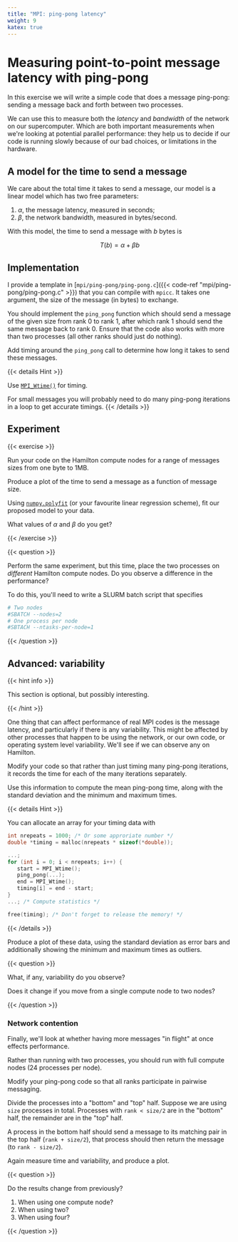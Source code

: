 ```yaml
---
title: "MPI: ping-pong latency"
weight: 9
katex: true
---
```


# Measuring point-to-point message latency with ping-pong

In this exercise we will write a simple code that does a message
ping-pong: sending a message back and forth between two processes.

We can use this to measure both the _latency_ and _bandwidth_ of the
network on our supercomputer. Which are both important measurements
when we're looking at potential parallel performance: they help us to
decide if our code is running slowly because of our bad choices, or
limitations in the hardware.

## A model for the time to send a message

We care about the total time it takes to send a message, our model is
a linear model which has two free parameters:

1. $\alpha$, the message latency, measured in seconds;
2. $\beta$, the network bandwidth, measured in bytes/second.

With this model, the time to send a message with $b$ bytes is

$$
T(b) = \alpha + \beta b
$$

## Implementation

I provide a template in [`mpi/ping-pong/ping-pong.c`]({{< code-ref
"mpi/ping-pong/ping-pong.c" >}}) that you can compile with `mpicc`. It
takes one argument, the size of the message (in bytes) to exchange.

You should implement the `ping_pong` function which should send a
message of the given size from rank 0 to rank 1, after which rank 1
should send the same message back to rank 0. Ensure that the code also
works with more than two processes (all other ranks should just do
nothing).

Add timing around the `ping_pong` call to determine how long it takes
to send these messages.

{{< details Hint >}}

Use [`MPI_Wtime()`](https://rookiehpc.com/mpi/docs/mpi_wtime.php) for
timing.

For small messages you will probably need to do many ping-pong
iterations in a loop to get accurate timings.
{{< /details >}}

## Experiment

{{< exercise >}}

Run your code on the Hamilton compute nodes for a range of messages
sizes from one byte to 1MB.

Produce a plot of the time to send a message as a function of message
size.

Using
[`numpy.polyfit`](https://numpy.org/doc/stable/reference/generated/numpy.polyfit.html)
(or your favourite linear regression scheme), fit our proposed model
to your data.

What values of $\alpha$ and $\beta$ do you get?


{{< /exercise >}}

{{< question >}}

Perform the same experiment, but this time, place the two processes on
_different_ Hamilton compute nodes. Do you observe a difference in the
performance?

To do this, you'll need to write a SLURM batch script that specifies

```sh
# Two nodes
#SBATCH --nodes=2
# One process per node
#SBTACH --ntasks-per-node=1
```
{{< /question >}}

## Advanced: variability

{{< hint info >}}

This section is optional, but possibly interesting.

{{< /hint >}}

One thing that can affect performance of real MPI codes is the message
latency, and particularly if there is any variability. This might be
affected by other processes that happen to be using the network, or
our own code, or operating system level variability. We'll see if we
can observe any on Hamilton.

Modify your code so that rather than just timing many ping-pong
iterations, it records the time for each of the many iterations
separately.

Use this information to compute the mean ping-pong time, along with
the standard deviation and the minimum and maximum times.

{{< details Hint >}}

You can allocate an array for your timing data with

```c
int nrepeats = 1000; /* Or some approriate number */
double *timing = malloc(nrepeats * sizeof(*double));

...;
for (int i = 0; i < nrepeats; i++) {
   start = MPI_Wtime();
   ping_pong(...);
   end = MPI_Wtime();
   timing[i] = end - start;
}
...; /* Compute statistics */

free(timing); /* Don't forget to release the memory! */
```

{{< /details >}}

Produce a plot of these data, using the standard deviation as error
bars and additionally showing the minimum and maximum times as
outliers.

{{< question >}}

What, if any, variability do you observe?

Does it change if you move from a single compute node to two nodes?

{{< /question >}}

### Network contention

Finally, we'll look at whether having more messages "in flight" at
once effects performance.

Rather than running with two processes, you should run with full
compute nodes (24 processes per node).

Modify your ping-pong code so that all ranks participate in pairwise
messaging.

Divide the processes into a "bottom" and "top" half. Suppose we are
using `size` processes in total. Processes with `rank < size/2` are in
the "bottom" half, the remainder are in the "top" half.

A process in the bottom half should send a message to its matching
pair in the top half (`rank + size/2`), that process should then
return the message (to `rank - size/2`).

Again measure time and variability, and produce a plot.

{{< question >}}

Do the results change from previously?

1. When using one compute node?
1. When using two?
1. When using four?

{{< /question >}}
